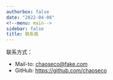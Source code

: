 ```yaml
---
authorbox: false
date: "2022-04-08"
<!--menu: main-->
sidebar: false
title: 联系我
---
```


联系方式：

 + Mail-to: <chaoseco@fake.com>
 + GitHub: <https://github.com/chaoseco>
